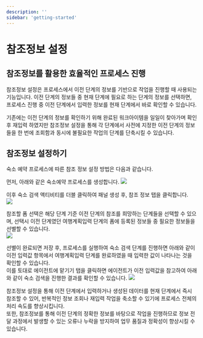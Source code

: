 ```yaml
---
description: ''
sidebar: 'getting-started'
---
```


# 참조정보 설정

## 참조정보를 활용한 효율적인 프로세스 진행

참조정보 설정은 프로세스에서 이전 단계의 정보를 기반으로 작업을 진행할 때 사용되는 기능입니다. 이전 단계의 정보들 중 현재 단계에 필요로 하는 단계의 정보를 선택하면, 프로세스 진행 중 이전 단계에서 입력한 정보를 현재 단계에서 바로 확인할 수 있습니다.<br>

기존에는 이전 단계의 정보를 확인하기 위해 완료된 워크아이템을 일일이 찾아가며 확인 후 재입력 하였지만 참조정보 설정을 통해 각 단계에서 사전에 지정한 이전 단계의 정보들을 한 번에 조회함과 동시에 불필요한 작업의 단계를 단축시킬 수 있습니다.

## 참조정보 설정하기
숙소 예약 프로세스에 따른 참조 정보 설정 방법은 다음과 같습니다.

먼저, 아래와 같은 숙소예약 프로세스를 생성합니다.
![](../../uengine-image/process-gpt/reference/reference-1.png)<br>

이후 숙소 검색 액티비티를 더블 클릭하여 패널 생성 후, 참조 정보 탭을 클릭합니다.<br>
![](../../uengine-image/process-gpt/reference/reference-2.png)<br>

참조할 폼 선택은 해당 단계 기준 이전 단계의 참조를 희망하는 단계들을 선택할 수 있으며, 선택시 이전 단계였던 여행계획입력 단계의 폼에 등록된 정보들 중 필요한 정보들을 선별할 수 있습니다.<br>
![](../../uengine-image/process-gpt/reference/reference-3.png)<br>

선별이 완료되면 저장 후, 프로세스를 실행하여 숙소 검색 단계를 진행하면 아래와 같이 이전 입력값 항목에서 여행계획입력 단계를 완료하였을 때 입력한 값이 나타나는 것을 확인할 수 있습니다.<br>
이를 토대로 에이전트에 맡기기 탭을 클릭하면 에이전트가 이전 입력값을 참고하여 아래와 같이 숙소 검색을 진행한 결과를 확인할 수 있습니다.
![](../../uengine-image/process-gpt/reference/reference-4.png)<br>

참조정보 설정을 통해 이전 단계에서 입력하거나 생성된 데이터를 현재 단계에서 즉시 참조할 수 있어, 반복적인 정보 조회나 재입력 작업을 축소할 수 있기에 프로세스 전체의 처리 속도를 향상시킵니다. <br>
또한, 참조정보를 통해 이전 단계의 정확한 정보를 바탕으로 작업을 진행하므로 정보 전달 과정에서 발생할 수 있는 오류나 누락을 방지하여 업무 품질과 정확성이 향상시킬 수 있습니다.<br>

